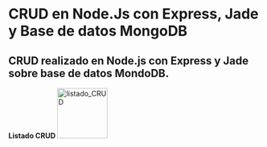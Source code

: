 # CRUD en Node.Js con Express, Jade y Base de datos MongoDB 
## CRUD realizado en Node.js con Express y Jade sobre base de datos MondoDB.

**Listado CRUD**
<img src="" alt="listado_CRUD" height="100" width="100">
